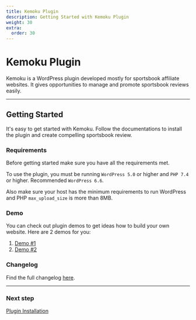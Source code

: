 ```yaml
---
title: Kemoku Plugin
description: Getting Started with Kemoku Plugin
weight: 30
extra:
  order: 30
---
```


# Kemoku Plugin

Kemoku is a WordPress plugin developed mostly for sportsbook affiliate websites. It gives opportunities to manage and promote sportsbook reviews easily.

---

## Getting Started

It's easy to get started with Kemoku. Follow the documentations to install the plugin and create compelling sportsbook review.

### Requirements

Before getting started make sure you have all the requirements met.

To use the plugin, you must be running `WordPress 5.0` or higher and `PHP 7.4` or higher.
Recommended `WordPress 6.6`.

Also make sure your host has the minimum requirements to run WordPress and PHP `max_upload_size` is more than 8MB.

### Demo

You can check out plugin demos to get ideas how to build your own website. Here are 2 demos for you:

1. [Demo #1](https://demos.dinomatic.com/havana)
2. [Demo #2](https://demos.dinomatic.com/manila)

### Changelog

Find the full changelog [here](https://dinomatic.com/plugins/kemoku/changelog).

---

### Next step

[Plugin Installation](/docs/kemoku/installation/)
